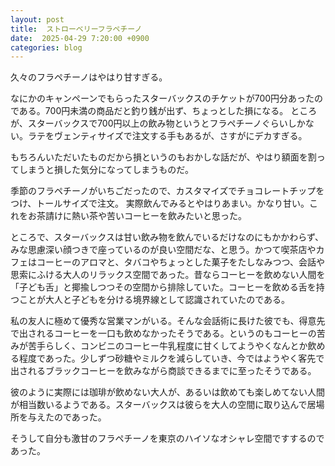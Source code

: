 ```yaml
---
layout: post
title:  ストローベリーフラペチーノ
date:  2025-04-29 7:20:00 +0900
categories: blog
---
```


久々のフラペチーノはやはり甘すぎる。

なにかのキャンペーンでもらったスターバックスのチケットが700円分あったのである。700円未満の商品だと釣り銭が出ず、ちょっとした損になる。
ところが、スターバックスで700円以上の飲み物というとフラペチーノぐらいしかない。ラテをヴェンティサイズで注文する手もあるが、さすがにデカすぎる。

もちろんいただいたものだから損というのもおかしな話だが、やはり額面を割ってしまうと損した気分になってしまうものだ。

季節のフラペチーノがいちごだったので、カスタマイズでチョコレートチップをつけ、トールサイズで注文。
実際飲んでみるとやはりあまい。かなり甘い。これをお茶請けに熱い茶や苦いコーヒーを飲みたいと思った。

ところで、スターバックスは甘い飲み物を飲んでいるだけなのにもかかわらず、みな思慮深い顔つきで座っているのが良い空間だな、と思う。かつて喫茶店やカフェはコーヒーのアロマと、タバコやちょっとした菓子をたしなみつつ、会話や思索にふける大人のリラックス空間であった。昔ならコーヒーを飲めない人間を「子ども舌」と揶揄しつつその空間から排除していた。コーヒーを飲める舌を持つことが大人と子どもを分ける境界線として認識されていたのである。

私の友人に極めて優秀な営業マンがいる。そんな会話術に長けた彼でも、得意先で出されるコーヒーを一口も飲めなかったそうである。というのもコーヒーの苦みが苦手らしく、コンビニのコーヒー牛乳程度に甘くしてようやくなんとか飲める程度であった。少しずつ砂糖やミルクを減らしていき、今ではようやく客先で出されるブラックコーヒーを飲みながら商談できるまでに至ったそうである。

彼のように実際には珈琲が飲めない大人が、あるいは飲めても楽しめてない人間が相当数いるようである。スターバックスは彼らを大人の空間に取り込んで居場所を与えたのであった。

そうして自分も激甘のフラペチーノを東京のハイソなオシャレ空間ですするのであった。
